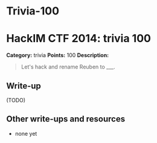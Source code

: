 # Trivia-100
# HackIM CTF 2014: trivia 100

**Category:** trivia
**Points:** 100
**Description:**

> Let's hack and rename Reuben to \_\_\_.

## Write-up

(TODO)

## Other write-ups and resources

* none yet
